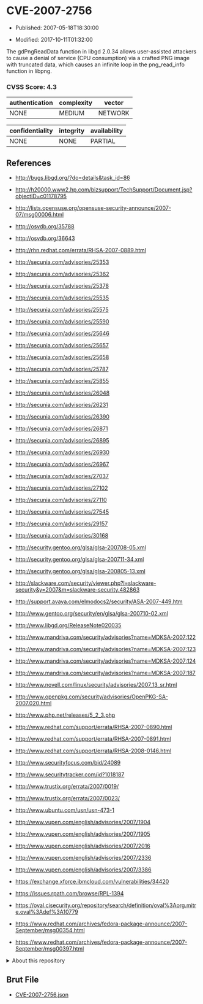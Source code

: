 # CVE-2007-2756

- Published: 2007-05-18T18:30:00

- Modified: 2017-10-11T01:32:00

The gdPngReadData function in libgd 2.0.34 allows user-assisted attackers to cause a denial of service (CPU consumption) via a crafted PNG image with truncated data, which causes an infinite loop in the png_read_info function in libpng.

### CVSS Score: **4.3**

| authentication | complexity | vector |
| --- | --- | --- |
| NONE | MEDIUM | NETWORK |

| confidentiality | integrity | availability |
| --- | --- | --- |
| NONE | NONE | PARTIAL |

## References

* http://bugs.libgd.org/?do=details&task_id=86

* http://h20000.www2.hp.com/bizsupport/TechSupport/Document.jsp?objectID=c01178795

* http://lists.opensuse.org/opensuse-security-announce/2007-07/msg00006.html

* http://osvdb.org/35788

* http://osvdb.org/36643

* http://rhn.redhat.com/errata/RHSA-2007-0889.html

* http://secunia.com/advisories/25353

* http://secunia.com/advisories/25362

* http://secunia.com/advisories/25378

* http://secunia.com/advisories/25535

* http://secunia.com/advisories/25575

* http://secunia.com/advisories/25590

* http://secunia.com/advisories/25646

* http://secunia.com/advisories/25657

* http://secunia.com/advisories/25658

* http://secunia.com/advisories/25787

* http://secunia.com/advisories/25855

* http://secunia.com/advisories/26048

* http://secunia.com/advisories/26231

* http://secunia.com/advisories/26390

* http://secunia.com/advisories/26871

* http://secunia.com/advisories/26895

* http://secunia.com/advisories/26930

* http://secunia.com/advisories/26967

* http://secunia.com/advisories/27037

* http://secunia.com/advisories/27102

* http://secunia.com/advisories/27110

* http://secunia.com/advisories/27545

* http://secunia.com/advisories/29157

* http://secunia.com/advisories/30168

* http://security.gentoo.org/glsa/glsa-200708-05.xml

* http://security.gentoo.org/glsa/glsa-200711-34.xml

* http://security.gentoo.org/glsa/glsa-200805-13.xml

* http://slackware.com/security/viewer.php?l=slackware-security&y=2007&m=slackware-security.482863

* http://support.avaya.com/elmodocs2/security/ASA-2007-449.htm

* http://www.gentoo.org/security/en/glsa/glsa-200710-02.xml

* http://www.libgd.org/ReleaseNote020035

* http://www.mandriva.com/security/advisories?name=MDKSA-2007:122

* http://www.mandriva.com/security/advisories?name=MDKSA-2007:123

* http://www.mandriva.com/security/advisories?name=MDKSA-2007:124

* http://www.mandriva.com/security/advisories?name=MDKSA-2007:187

* http://www.novell.com/linux/security/advisories/2007_13_sr.html

* http://www.openpkg.com/security/advisories/OpenPKG-SA-2007.020.html

* http://www.php.net/releases/5_2_3.php

* http://www.redhat.com/support/errata/RHSA-2007-0890.html

* http://www.redhat.com/support/errata/RHSA-2007-0891.html

* http://www.redhat.com/support/errata/RHSA-2008-0146.html

* http://www.securityfocus.com/bid/24089

* http://www.securitytracker.com/id?1018187

* http://www.trustix.org/errata/2007/0019/

* http://www.trustix.org/errata/2007/0023/

* http://www.ubuntu.com/usn/usn-473-1

* http://www.vupen.com/english/advisories/2007/1904

* http://www.vupen.com/english/advisories/2007/1905

* http://www.vupen.com/english/advisories/2007/2016

* http://www.vupen.com/english/advisories/2007/2336

* http://www.vupen.com/english/advisories/2007/3386

* https://exchange.xforce.ibmcloud.com/vulnerabilities/34420

* https://issues.rpath.com/browse/RPL-1394

* https://oval.cisecurity.org/repository/search/definition/oval%3Aorg.mitre.oval%3Adef%3A10779

* https://www.redhat.com/archives/fedora-package-announce/2007-September/msg00354.html

* https://www.redhat.com/archives/fedora-package-announce/2007-September/msg00397.html

<details>
<summary>About this repository</summary> 

  This repository is part of the project [Live Hack CVE](https://github.com/Live-Hack-CVE). Main website can be found [www.live-hack.org](https://www.live-hack.org) 
  
  Made by [Sn0wAlice](https://github.com/Sn0wAlice) for the people that care about security and need to have a feed of the latest CVEs. Hope you enjoy it, don't forget to star the repo and follow me on [Twitter](https://twitter.com/Sn0wAlice) and [Github](https://github.com/Sn0wAlice). And that is my [personnal website](https://www.alice-snow.me/)

  - [Home Page](https://github.com/Live-Hack-CVE)
  - [Framework](https://github.com/Live-Hack-CVE/cve-framework)
  - [CVE database](https://github.com/Live-Hack-CVE/full_database)
  - [Changelog](https://github.com/Live-Hack-CVE/Changelog)
</details>

## Brut File

* [CVE-2007-2756.json](https://raw.githubusercontent.com/Live-Hack-CVE/full_database/main/cves/2007/CVE-2007-2756.json)

